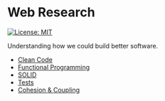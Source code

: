 # Web Research

[![License: MIT](https://img.shields.io/badge/License-MIT-blue.svg)](https://opensource.org/licenses/MIT)

Understanding how we could build better software.

- [Clean Code](clean-code)
- [Functional Programming](functional-programming)
- [SOLID](solid)
- [Tests](tests)
- [Cohesion & Coupling](cohesion-and-coupling)
